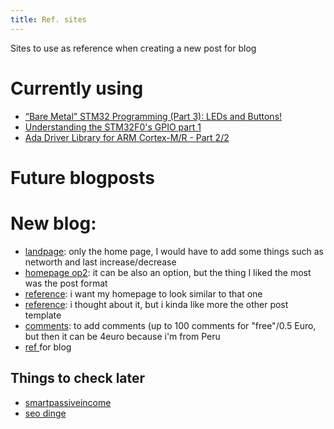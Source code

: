 ```yaml
---
title: Ref. sites
---
```


Sites to use as reference when creating a new post for blog

# Currently using
- [“Bare Metal” STM32 Programming (Part 3): LEDs and Buttons!](https://vivonomicon.com/2018/04/22/bare-metal-stm32-programming-part-3-leds-and-buttons/)
- [Understanding the STM32F0's GPIO part 1 ](http://www.hertaville.com/stm32f0-gpio-tutorial-part-1.html)
- [Ada Driver Library for ARM Cortex-M/R - Part 2/2](https://community.arm.com/developer/ip-products/system/b/embedded-blog/posts/ada-driver-library-for-arm-cortex-m-r---part-2-2)

# Future blogposts


# New blog:
- [landpage](https://koppl.in/indigo/blog/): only the home page, I would have to add some things such as networth and last increase/decrease
- [homepage op2](https://sparanoid.com/lab/amsf/): it can be also an option, but the thing I liked the most was the post format 
- [reference](https://themes.gohugo.io//theme/KeepIt/): i want my homepage to look similar to that one
- [reference](https://adueck.github.io/good-clean-read/): i thought about it, but  i kinda like more the other post template 
- [comments](https://www.talkyard.io/plans-blog-comments): to add comments (up to 100 comments for "free"/0.5 Euro, but then it can be 4euro because i'm from Peru 
- [ref ](https://themes.gohugo.io/theme/hugo-theme-yuki/) for blog

## Things to check later
- [smartpassiveincome](https://www.smartpassiveincome.com/)
- [seo dinge](https://www.matthewwoodward.co.uk/seo/)
